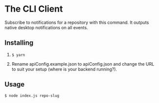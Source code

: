 # The CLI Client

Subscribe to notifications for a repository with this command.
It outputs native desktop notifications on all events.

## Installing
1. ``` $ yarn ```

2. Rename apiConfig.example.json to apiConfig.json and change
the URL to suit your setup (where is your backend running?).

## Usage
```
$ node index.js repo-slug
```
